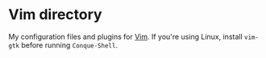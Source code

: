 # Vim directory

My configuration files and plugins for [Vim](http://en.wikipedia.org/wiki/Vim_(text_editor)). If you're using Linux, install `vim-gtk` before running `Conque-Shell`.
